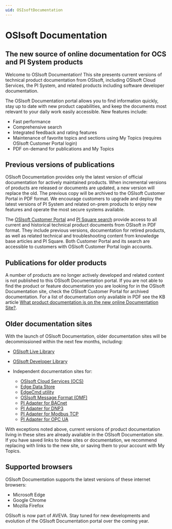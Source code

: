 ```yaml
---
uid: OSIsoftDocumentation
---
```


# OSIsoft Documentation

## The new source of online documentation for OCS and PI System products

Welcome to OSIsoft Documentation! This site presents current versions of technical product documentation from OSIsoft, including OSIsoft Cloud Services, the PI System, and related products including software developer documentation.

The OSIsoft Documentation portal allows you to find information quickly, stay up to date with new product capabilities, and keep the documents most relevant to your daily work easily accessible. New features include:

* Fast performance
* Comprehensive search
* Integrated feedback and rating features
* Maintenance of favorite topics and sections using My Topics (requires OSIsoft Customer Portal login)
* PDF on-demand for publications and My Topics

## Previous versions of publications

OSIsoft Documentation provides only the latest version of official documentation for actively maintained products. When incremental versions of products are released or documents are updated, a new version will replace the old. The previous copy will be archived to the OSIsoft Customer Portal in PDF format. We encourage customers to upgrade and deploy the latest versions of PI System and related on-prem products to enjoy new features and operate the most secure systems available.

The [OSIsoft Customer Portal](https://my.osisoft.com/) and [PI Square search](https://pisquare.osisoft.com/s/global-search/%40uri#t=All&sort=relevancy) provide access to all current and historical technical product documents from OSIsoft in PDF format. They include previous versions, documentation for retired products, as well as related technical and troubleshooting content from knowledge base articles and PI Square. Both Customer Portal and its search are accessible to customers with OSIsoft Customer Portal login accounts.

## Publications for older products

A number of products are no longer actively developed and related content is not published to this OSIsoft Documentation portal. If you are not able to find the product or feature documentation you are looking for in the OSIsoft Documentation site, check the OSIsoft Customer Portal for archived documentation. For a list of documentation only available in PDF see the KB article [What product documentation is on the new online Documentation Site?](https://pisquare.osisoft.com/s/article/000035848).

## Older documentation sites

With the launch of OSIsoft Documentation, older documentation sites will be decommissioned within the next few months, including:

* [OSIsoft Live Library](https://livelibrary.osisoft.com/LiveLibrary/web/ui.xql?action=html&resource=publist_home.html)
* [OSIsoft Developer Library](https://techsupport.osisoft.com/Documentation/PI-AF-SDK/html/1a02af4c-1bec-4804-a9ef-3c7300f5e2fc.htm)
* Independent documentation sites for:

  * [OSIsoft Cloud Services (OCS)](https://ocs-docs.osisoft.com/Content_Portal/OCS_Content_Portal_Overview.html)
  * [Edge Data Store](https://osisoft.github.io/Edge-Data-Store-Docs/content/)
  * [EdgeCmd utility](https://osisoft.github.io/EdgeCmd-Docs/content/)
  * [OSIsoft Message Format (OMF)](https://omf-docs.osisoft.com/)
  * [PI Adapter for BACnet](https://osisoft.github.io/PI-Adapter-BACnet-Docs/content/)
  * [PI Adapter for DNP3](https://osisoft.github.io/PI-Adapter-DNP3-Docs/content/)
  * [PI Adapter for Modbus TCP](https://osisoft.github.io/PI-Adapter-Modbus-Docs/content/)
  * [PI Adapter for OPC UA](https://osisoft.github.io/PI-Adapter-OPC-UA-Docs/content/)

With exceptions noted above, current versions of product documentation living in these sites are already available in the OSIsoft Documentation site. If you have saved links to these sites or documentation, we recommend replacing with links to the new site, or saving them to your account with My Topics.

## Supported browsers

OSIsoft Documentation supports the latest versions of these internet browsers:

* Microsoft Edge
* Google Chrome
* Mozilla Firefox

OSIsoft is now part of AVEVA. Stay tuned for new developments and evolution of the OSIsoft Documentation portal over the coming year.
